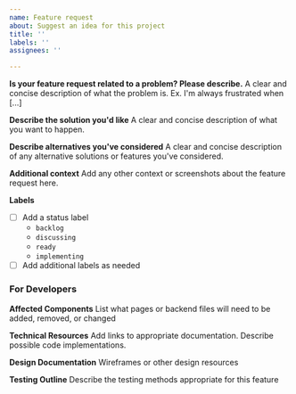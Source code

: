 ```yaml
---
name: Feature request
about: Suggest an idea for this project
title: ''
labels: ''
assignees: ''

---
```


**Is your feature request related to a problem? Please describe.**
A clear and concise description of what the problem is. Ex. I'm always frustrated when [...]

**Describe the solution you'd like**
A clear and concise description of what you want to happen.

**Describe alternatives you've considered**
A clear and concise description of any alternative solutions or features you've considered.

**Additional context**
Add any other context or screenshots about the feature request here.

**Labels**
- [ ] Add a status label
  - `backlog`
  - `discussing`
  - `ready`
  - `implementing`
- [ ] Add additional labels as needed

### For Developers
**Affected Components**
List what pages or backend files will need to be added, removed, or changed

**Technical Resources**
Add links to appropriate documentation. Describe possible code implementations.

**Design Documentation**
Wireframes or other design resources

**Testing Outline**
Describe the testing methods appropriate for this feature

